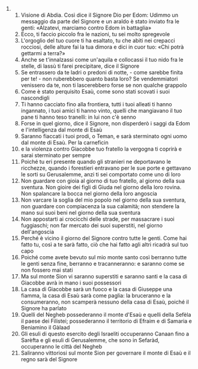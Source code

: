 <ol>
  <li>
    <ol>
      <li>Visione di Abdia. Così dice il Signore Dio per Edom: Udimmo un messaggio da parte del Signore e un araldo è stato inviato fra le genti: «Alzatevi, marciamo contro Edom in battaglia»</li>
      <li>Ecco, ti faccio piccolo fra le nazioni, tu sei molto spregevole</li>
      <li>L'orgoglio del tuo cuore ti ha esaltato, tu che abiti nei crepacci rocciosi, delle alture fai la tua dimora e dici in cuor tuo: «Chi potrà gettarmi a terra?»</li>
      <li>Anche se t'innalzassi come un'aquila e collocassi il tuo nido fra le stelle, di lassù ti farei precipitare, dice il Signore</li>
      <li>Se entrassero da te ladri o predoni di notte, - come sarebbe finita per te! - non ruberebbero quanto basta loro? Se vendemmiatori venissero da te, non ti lascerebbero forse se non qualche grappolo</li>
      <li>Come è stato perquisito Esaù, come sono stati scovati i suoi nascondigli</li>
      <li>Ti hanno cacciato fino alla frontiera, tutti i tuoi alleati ti hanno ingannato, i tuoi amici ti hanno vinto, quelli che mangiavano il tuo pane ti hanno teso tranelli: in lui non c'è senno</li>
      <li>Forse in quel giorno, dice il Signore, non disperderò i saggi da Edom e l'intelligenza dal monte di Esaù</li>
      <li>Saranno fiaccati i tuoi prodi, o Teman, e sarà sterminato ogni uomo dal monte di Esaù. Per la carneficin</li>
      <li>e la violenza contro Giacobbe tuo fratello la vergogna ti coprirà e sarai sterminato per sempre</li>
      <li>Poiché tu eri presente quando gli stranieri ne deportavano le ricchezze, quando i forestieri entravano per le sue porte e gettavano le sorti su Gerusalemme, anzi ti sei comportato come uno di loro</li>
      <li>Non guardare con gioia al giorno di tuo fratello, al giorno della sua sventura. Non gioire dei figli di Giuda nel giorno della loro rovina. Non spalancare la bocca nel giorno della loro angoscia</li>
      <li>Non varcare la soglia del mio popolo nel giorno della sua sventura, non guardare con compiacenza la sua calamità; non stendere la mano sui suoi beni nel giorno della sua sventura</li>
      <li>Non appostarti ai crocicchi delle strade, per massacrare i suoi fuggiaschi; non far mercato dei suoi superstiti, nel giorno dell'angoscia</li>
      <li>Perché è vicino il giorno del Signore contro tutte le genti. Come hai fatto tu, così a te sarà fatto, ciò che hai fatto agli altri ricadrà sul tuo capo</li>
      <li>Poiché come avete bevuto sul mio monte santo così berranno tutte le genti senza fine, berranno e tracanneranno: e saranno come se non fossero mai stati</li>
      <li>Ma sul monte Sion vi saranno superstiti e saranno santi e la casa di Giacobbe avrà in mano i suoi possessori</li>
      <li>La casa di Giacobbe sarà un fuoco e la casa di Giuseppe una fiamma, la casa di Esaù sarà come paglia: la bruceranno e la consumeranno, non scamperà nessuno della casa di Esaù, poiché il Signore ha parlato</li>
      <li>Quelli del Negheb possederanno il monte d'Esaù e quelli della Sefèla il paese dei Filistei; possederanno il territorio di Efraim e di Samaria e Beniamino il Gàlaad</li>
      <li>Gli esuli di questo esercito degli Israeliti occuperanno Canaan fino a Sarèfta e gli esuli di Gerusalemme, che sono in Sefaràd, occuperanno le città del Negheb</li>
      <li>Saliranno vittoriosi sul monte Sion per governare il monte di Esaù e il regno sarà del Signore</li>
    </ol>
  </li>
</ol>